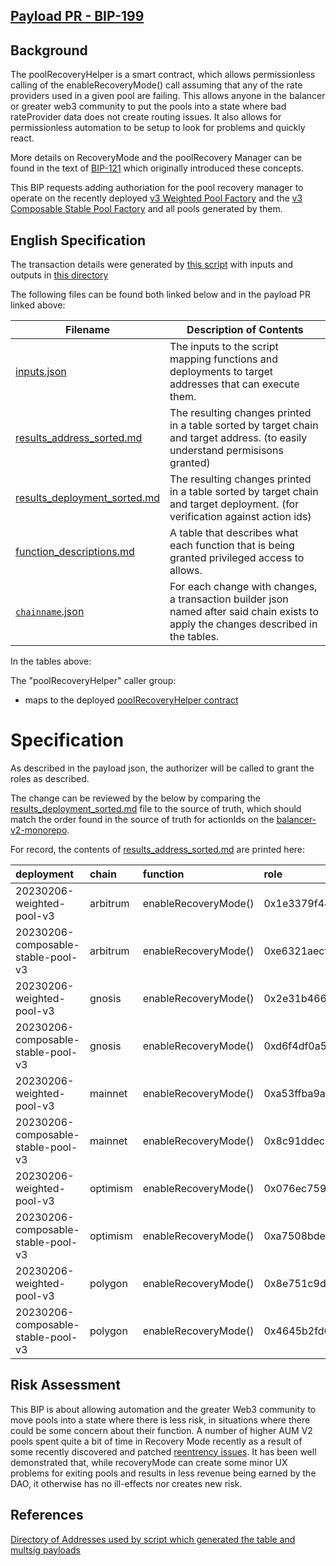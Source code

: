 ## [Payload PR - BIP-199](https://github.com/BalancerMaxis/multisig-ops/pull/82)

## Background
The poolRecoveryHelper is a smart contract, which allows permissionless calling of the enableRecoveryMode() call
assuming that any of the rate providers used in a given pool are failing.  This allows anyone in the balancer or greater web3 community to
put the pools into a state where bad rateProvider data does not create routing issues.  It also allows for permissionless
automation to be setup to look for problems and quickly react.

More details on RecoveryMode and the poolRecovery Manager can be found in the text of [BIP-121](https://forum.balancer.fi/t/bip-121-permission-granting-recovery-mode/4045) which originally introduced these concepts.

This BIP requests adding authoriation for the pool recovery manager to operate on the recently deployed [v3 Weighted Pool Factory](https://github.com/balancer-labs/balancer-v2-monorepo/tree/master/pkg/deployments/tasks/20230206-weighted-pool-v3) and the [v3 Composable Stable Pool Factory](https://github.com/balancer-labs/balancer-v2-monorepo/tree/master/pkg/deployments/tasks//20230206-composable-stable-pool-v3) and all pools generated by them.
## English Specification

The transaction details were generated by [this script](https://github.com/BalancerMaxis/multisig-ops/blob/main/tools/python/gen_add_permissions_payload.py) with inputs and outputs in [this directory](https://github.com/BalancerMaxis/multisig-ops/tree/staging/BIPs/BIP-199)

The following files can be found both linked below and in the payload PR linked above:

| Filename                                                                                                                             | Description of Contents                                                                                                              |
|--------------------------------------------------------------------------------------------------------------------------------------|--------------------------------------------------------------------------------------------------------------------------------------|
| [inputs.json](https://github.com/BalancerMaxis/multisig-ops/blob/staging/BIPs/BIP-199/inputs.json)                                   | The inputs to the script mapping functions and deployments to target addresses that can execute them.                                |
| [results_address_sorted.md](https://github.com/BalancerMaxis/multisig-ops/blob/staging/BIPs/BIP-199/results_address_sorted.md)       | The resulting changes printed in a table sorted by target chain and target address. (to easily understand permisisons granted)       |
| [results_deployment_sorted.md](https://github.com/BalancerMaxis/multisig-ops/blob/staging/BIPs/BIP-199/results_deployment_sorted.md) | The resulting changes printed in a table sorted by target chain and target deployment. (for verification against action ids)         |
| [function_descriptions.md](https://github.com/BalancerMaxis/multisig-ops/blob/staging/BIPs/BIP-199/function_descriptions.md)         | A table that describes what each function that is being granted privileged access to allows.                                         |                                                                                                                                             |
| [`chainname`.json](https://github.com/BalancerMaxis/multisig-ops/tree/staging/BIPs/BIP-199/)                                         | For each change with changes, a transaction builder json named after said chain exists to apply the changes described in the tables. |

In the tables above:

The "poolRecoveryHelper" caller group:
 - maps to the deployed [poolRecoveryHelper contract](https://github.com/balancer-labs/balancer-v2-monorepo/tree/master/pkg/deployments/tasks/20221123-pool-recovery-helper)


# Specification

As described in the payload json, the authorizer will be called to grant the roles as described.  

The change can be reviewed by the below by comparing the [results_deployment_sorted.md](https://github.com/BalancerMaxis/multisig-ops/tree/staging/BIPs/BIP-183/results_deployment_sorted.md) file to the source of truth,  which should match the order found in the source of truth for actionIds on the [balancer-v2-monorepo](https://github.com/balancer-labs/balancer-v2-monorepo/tree/master/pkg/deployments/action-ids).

For record, the contents of [results_address_sorted.md](https://github.com/BalancerMaxis/multisig-ops/tree/staging/BIPs/BIP-199/results_address_sorted.md) are printed here:



| deployment                         | chain    | function             | role                                                               | target             | target_address                             |
|:-----------------------------------|:---------|:---------------------|:-------------------------------------------------------------------|:-------------------|:-------------------------------------------|
| 20230206-weighted-pool-v3          | arbitrum | enableRecoveryMode() | 0x1e3379f440ccd8ad4fbacfa446ce3de718eda1a091b271c9053bdedff90cdf1c | poolRecoveryHelper | 0xb5e56CC3d2e38e53b1166175C59e921A37cDC1E2 |
| 20230206-composable-stable-pool-v3 | arbitrum | enableRecoveryMode() | 0xe6321aecff7f0051958627890aa2a16d7221f860dfa3359a1cea6f4a3f87933e | poolRecoveryHelper | 0xb5e56CC3d2e38e53b1166175C59e921A37cDC1E2 |
| 20230206-weighted-pool-v3          | gnosis   | enableRecoveryMode() | 0x2e31b466b15801536da90012c6e9916b3e0587c2d0b7c63328971c531b6ccf87 | poolRecoveryHelper | 0xc3ccacE87f6d3A81724075ADcb5ddd85a8A1bB68 |
| 20230206-composable-stable-pool-v3 | gnosis   | enableRecoveryMode() | 0xd6f4df0a512a29fa4cf2fcfbe4a0b5ea1266a4bbb1ab6fb5761205dbb038441f | poolRecoveryHelper | 0xc3ccacE87f6d3A81724075ADcb5ddd85a8A1bB68 |
| 20230206-weighted-pool-v3          | mainnet  | enableRecoveryMode() | 0xa53ffba9aa2195cd7646f9cbaca0985f432bded3dd5319916afc5ec395f280d7 | poolRecoveryHelper | 0x1b300C86980a5195bCF49bD419A068D98dC133Db |
| 20230206-composable-stable-pool-v3 | mainnet  | enableRecoveryMode() | 0x8c91ddec262ae544d56464e260d0b840239949d86149c139510d5e399a30099f | poolRecoveryHelper | 0x1b300C86980a5195bCF49bD419A068D98dC133Db |
| 20230206-weighted-pool-v3          | optimism | enableRecoveryMode() | 0x076ec7596fb2fd56057ab4b4ab843852ee914ca3095f9cdf46a79085b266a748 | poolRecoveryHelper | 0x26743984e3357eFC59f2fd6C1aFDC310335a61c9 |
| 20230206-composable-stable-pool-v3 | optimism | enableRecoveryMode() | 0xa7508bde3c3d65fa21321ca35b2d1da564bc4a772cff9947de3c3e1a467e9dec | poolRecoveryHelper | 0x26743984e3357eFC59f2fd6C1aFDC310335a61c9 |
| 20230206-weighted-pool-v3          | polygon  | enableRecoveryMode() | 0x8e751c9d2a2e4de88b6c71094d5a2b18be451801333ea94579761179bc9b9ef9 | poolRecoveryHelper | 0x495F696430F4A51F7fcB98FbE68a9Cb7A07fB1bA |
| 20230206-composable-stable-pool-v3 | polygon  | enableRecoveryMode() | 0x4645b2fd612d1e3d4f7cbd5f68df6511f4dedfcba83090853604d4fbf33f467d | poolRecoveryHelper | 0x495F696430F4A51F7fcB98FbE68a9Cb7A07fB1bA |
## Risk Assessment
This BIP is about allowing automation and the greater Web3 community to move pools into a state where there is less risk,
in situations where there could be some concern about their function.  A number of higher AUM V2 pools spent quite a bit
of time in Recovery Mode recently as a result of some recently discovered and patched [reentrency issues](https://forum.balancer.fi/t/reentrancy-vulnerability-scope-expanded/4345).
It has been well demonstrated that, while recoveryMode can create some minor UX problems for exiting pools and results in less revenue being earned by the DAO, it otherwise has no ill-effects nor creates new risk.

## References

[Directory of Addresses used by script which generated the table and multsig payloads](https://github.com/BalancerMaxis/multisig-ops/blob/main/tools/python/brownie/helpers/addresses.py)

